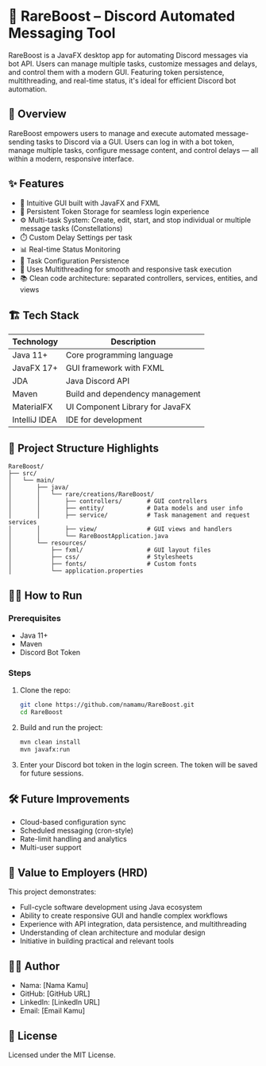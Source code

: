 
# 🌟 RareBoost – Discord Automated Messaging Tool

RareBoost is a JavaFX desktop app for automating Discord messages via bot API. Users can manage multiple tasks, customize messages and delays, and control them with a modern GUI. Featuring token persistence, multithreading, and real-time status, it's ideal for efficient Discord bot automation.

## 🚀 Overview
RareBoost empowers users to manage and execute automated message-sending tasks to Discord via a GUI. Users can log in with a bot token, manage multiple tasks, configure message content, and control delays — all within a modern, responsive interface.

## ✨ Features
- 🎨 Intuitive GUI built with JavaFX and FXML
- 🔐 Persistent Token Storage for seamless login experience
- ⚙️ Multi-task System: Create, edit, start, and stop individual or multiple message tasks (Constellations)
- ⏱️ Custom Delay Settings per task
- 📊 Real-time Status Monitoring
- 💾 Task Configuration Persistence
- 🧵 Uses Multithreading for smooth and responsive task execution
- 📚 Clean code architecture: separated controllers, services, entities, and views

## 🏗️ Tech Stack
| Technology       | Description                              |
|------------------|------------------------------------------|
| Java 11+         | Core programming language                |
| JavaFX 17+       | GUI framework with FXML                  |
| JDA              | Java Discord API                         |
| Maven            | Build and dependency management          |
| MaterialFX       | UI Component Library for JavaFX          |
| IntelliJ IDEA    | IDE for development                      |

## 📂 Project Structure Highlights
```
RareBoost/
├── src/
│   └── main/
│       ├── java/
│       │   └── rare/creations/RareBoost/
│       │       ├── controllers/       # GUI controllers
│       │       ├── entity/            # Data models and user info
│       │       ├── service/           # Task management and request services
│       │       ├── view/              # GUI views and handlers
│       │       └── RareBoostApplication.java
│       └── resources/
│           ├── fxml/                  # GUI layout files
│           ├── css/                   # Stylesheets
│           ├── fonts/                 # Custom fonts
│           └── application.properties
```

## 🧑‍💻 How to Run
### Prerequisites
- Java 11+
- Maven
- Discord Bot Token

### Steps
1. Clone the repo:
   ```bash
   git clone https://github.com/namamu/RareBoost.git
   cd RareBoost
   ```

2. Build and run the project:
   ```bash
   mvn clean install
   mvn javafx:run
   ```

3. Enter your Discord bot token in the login screen. The token will be saved for future sessions.

## 🛠️ Future Improvements
- Cloud-based configuration sync
- Scheduled messaging (cron-style)
- Rate-limit handling and analytics
- Multi-user support

## 💼 Value to Employers (HRD)
This project demonstrates:
- Full-cycle software development using Java ecosystem
- Ability to create responsive GUI and handle complex workflows
- Experience with API integration, data persistence, and multithreading
- Understanding of clean architecture and modular design
- Initiative in building practical and relevant tools

## 👨‍💻 Author
- Nama: [Nama Kamu]
- GitHub: [GitHub URL]
- LinkedIn: [LinkedIn URL]
- Email: [Email Kamu]

## 📄 License
Licensed under the MIT License.
